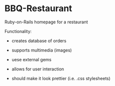 # BBQ-Restaurant
Ruby-on-Rails homepage for a restaurant

Functionality:
- creates database of orders
- supports multimedia (images)
- uese external gems
- allows for user interaction

- should make it look prettier (i.e. .css stylesheets)
